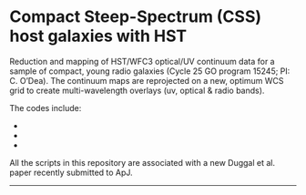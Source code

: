 # Compact Steep-Spectrum (CSS) host galaxies with HST 

Reduction and mapping of HST/WFC3 optical/UV continuum data for a sample of compact, young radio galaxies (Cycle 25 GO program 15245; PI: C. O’Dea). The continuum maps are reprojected on a new, optimum WCS grid to create multi-wavelength overlays (uv, optical & radio bands).

The codes include:

- 
-
-

All the scripts in this repository are associated with a new Duggal et al. paper recently submitted to ApJ.

------
